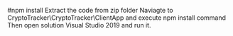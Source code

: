 #npm install
Extract the code from zip folder
Naviagte to CryptoTracker\CryptoTracker\ClientApp and execute npm install command
Then open solution Visual Studio 2019 and run it.

